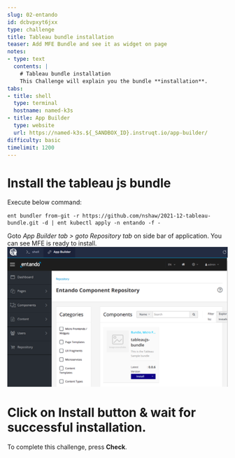 ```yaml
---
slug: 02-entando
id: dcbvpxyt6jxx
type: challenge
title: Tableau bundle installation
teaser: Add MFE Bundle and see it as widget on page
notes:
- type: text
  contents: |
    # Tableau bundle installation
    This Challenge will explain you the bundle **installation**.
tabs:
- title: shell
  type: terminal
  hostname: named-k3s
- title: App Builder
  type: website
  url: https://named-k3s.${_SANDBOX_ID}.instruqt.io/app-builder/
difficulty: basic
timelimit: 1200
---
```

# Install the tableau js bundle

Execute below command:
```
ent bundler from-git -r https://github.com/nshaw/2021-12-tableau-bundle.git -d | ent kubectl apply -n entando -f -
```

Goto *App Builder tab > goto Repository tab* on side bar of application. You can see MFE is ready to install.
![Image Description](../assets/tableau_bundle.png)

# Click on Install button & wait for successful installation.

To complete this challenge, press **Check**.
